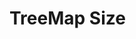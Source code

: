 # TreeMap Size


<script>

(async () => {
  var url = lively4url + "/src/client/"
  var tree = await lively.files.fileTree(url)
  
  
  
  var div = await lively.create("div")
  div.style.position = "relative"
  div.style.width = "800px"
  div.style.height = "800px"
  
  var treemap = await lively.create("lively-d3-treemap")
  treemap.setTreeData(tree)
  var d3 = treemap.d3
  div.appendChild(treemap)
  

  function visit(d, cb) {
    cb(d)
    d.children && d.children.forEach(ea => visit(ea,cb))
  }

  var maxSize = 0
  visit(treemap.treeData, ea => {
    if(ea.size) {
      maxSize = Math.max(maxSize, Number(ea.size))
    }
  })

  var color = d3.scaleLinear().domain([1,maxSize])
        .interpolate(d3.interpolateHcl)
        .range([d3.rgb("#FFFFFF"), d3.rgb('#3A3A3A')]);

  treemap.dataColor = function(d) {
    return color(d.data.size)
  }

  
  
  treemap.updateViz()


  return div
})()
</script>